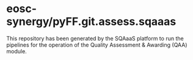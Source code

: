 # eosc-synergy/pyFF.git.assess.sqaaas
This repository has been generated by the SQAaaS platform to run the pipelines
for the operation of the
Quality Assessment & Awarding (QAA)
module.